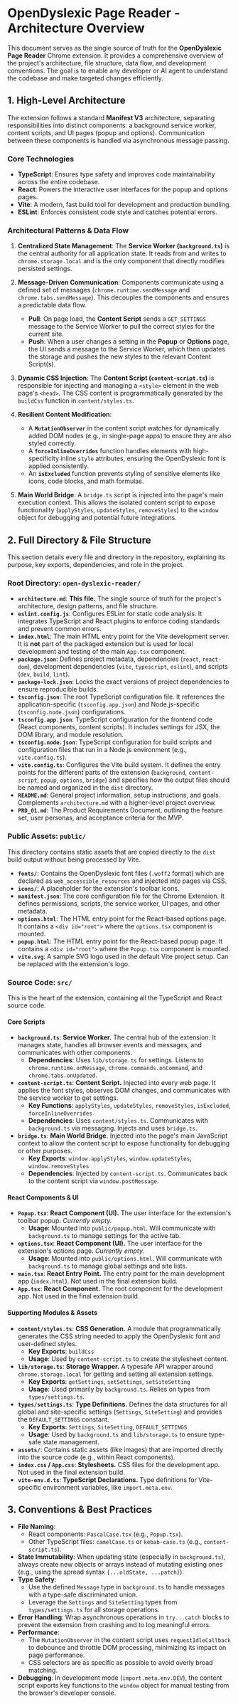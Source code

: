# OpenDyslexic Page Reader - Architecture Overview

This document serves as the single source of truth for the **OpenDyslexic Page Reader** Chrome extension. It provides a comprehensive overview of the project's architecture, file structure, data flow, and development conventions. The goal is to enable any developer or AI agent to understand the codebase and make targeted changes efficiently.

## 1. High-Level Architecture

The extension follows a standard **Manifest V3** architecture, separating responsibilities into distinct components: a background service worker, content scripts, and UI pages (popup and options). Communication between these components is handled via asynchronous message passing.

### Core Technologies

-   **TypeScript**: Ensures type safety and improves code maintainability across the entire codebase.
-   **React**: Powers the interactive user interfaces for the popup and options pages.
-   **Vite**: A modern, fast build tool for development and production bundling.
-   **ESLint**: Enforces consistent code style and catches potential errors.

### Architectural Patterns & Data Flow

1.  **Centralized State Management**: The **Service Worker (`background.ts`)** is the central authority for all application state. It reads from and writes to `chrome.storage.local` and is the only component that directly modifies persisted settings.

2.  **Message-Driven Communication**: Components communicate using a defined set of messages (`chrome.runtime.sendMessage` and `chrome.tabs.sendMessage`). This decouples the components and ensures a predictable data flow.
    -   **Pull**: On page load, the **Content Script** sends a `GET_SETTINGS` message to the Service Worker to pull the correct styles for the current site.
    -   **Push**: When a user changes a setting in the **Popup** or **Options** page, the UI sends a message to the Service Worker, which then updates the storage and pushes the new styles to the relevant Content Script(s).

3.  **Dynamic CSS Injection**: The **Content Script (`content-script.ts`)** is responsible for injecting and managing a `<style>` element in the web page's `<head>`. The CSS content is programmatically generated by the `buildCss` function in `content/styles.ts`.

4.  **Resilient Content Modification**:
    -   A **`MutationObserver`** in the content script watches for dynamically added DOM nodes (e.g., in single-page apps) to ensure they are also styled correctly.
    -   A **`forceInlineOverrides`** function handles elements with high-specificity inline `style` attributes, ensuring the OpenDyslexic font is applied consistently.
    -   An **`isExcluded`** function prevents styling of sensitive elements like icons, code blocks, and math formulas.

5.  **Main World Bridge**: A `bridge.ts` script is injected into the page's main execution context. This allows the isolated content script to expose functionality (`applyStyles`, `updateStyles`, `removeStyles`) to the `window` object for debugging and potential future integrations.

## 2. Full Directory & File Structure

This section details every file and directory in the repository, explaining its purpose, key exports, dependencies, and role in the project.

### Root Directory: `open-dyslexic-reader/`

-   **`architecture.md`**: **This file.** The single source of truth for the project's architecture, design patterns, and file structure.
-   **`eslint.config.js`**: Configures ESLint for static code analysis. It integrates TypeScript and React plugins to enforce coding standards and prevent common errors.
-   **`index.html`**: The main HTML entry point for the Vite development server. It is **not** part of the packaged extension but is used for local development and testing of the main `App.tsx` component.
-   **`package.json`**: Defines project metadata, dependencies (`react`, `react-dom`), development dependencies (`vite`, `typescript`, `eslint`), and scripts (`dev`, `build`, `lint`).
-   **`package-lock.json`**: Locks the exact versions of project dependencies to ensure reproducible builds.
-   **`tsconfig.json`**: The root TypeScript configuration file. It references the application-specific (`tsconfig.app.json`) and Node.js-specific (`tsconfig.node.json`) configurations.
-   **`tsconfig.app.json`**: TypeScript configuration for the frontend code (React components, content scripts). It includes settings for JSX, the DOM library, and module resolution.
-   **`tsconfig.node.json`**: TypeScript configuration for build scripts and configuration files that run in a Node.js environment (e.g., `vite.config.ts`).
-   **`vite.config.ts`**: Configures the Vite build system. It defines the entry points for the different parts of the extension (`background`, `content-script`, `popup`, `options`, `bridge`) and specifies how the output files should be named and organized in the `dist` directory.
-   **`README.md`**: General project information, setup instructions, and goals. Complements `architecture.md` with a higher-level project overview.
-   **`PRD_01.md`**: The Product Requirements Document, outlining the feature set, user personas, and acceptance criteria for the MVP.

### Public Assets: `public/`

This directory contains static assets that are copied directly to the `dist` build output without being processed by Vite.

-   **`fonts/`**: Contains the OpenDyslexic font files (`.woff2` format) which are declared as `web_accessible_resources` and injected into pages via CSS.
-   **`icons/`**: A placeholder for the extension's toolbar icons.
-   **`manifest.json`**: The core configuration file for the Chrome Extension. It defines permissions, scripts, the service worker, UI pages, and other metadata.
-   **`options.html`**: The HTML entry point for the React-based options page. It contains a `<div id="root">` where the `options.tsx` component is mounted.
-   **`popup.html`**: The HTML entry point for the React-based popup page. It contains a `<div id="root">` where the `Popup.tsx` component is mounted.
-   **`vite.svg`**: A sample SVG logo used in the default Vite project setup. Can be replaced with the extension's logo.

### Source Code: `src/`

This is the heart of the extension, containing all the TypeScript and React source code.

#### Core Scripts
-   **`background.ts`**: **Service Worker.** The central hub of the extension. It manages state, handles all browser events and messages, and communicates with other components.
    -   **Dependencies**: Uses `lib/storage.ts` for settings. Listens to `chrome.runtime.onMessage`, `chrome.commands.onCommand`, and `chrome.tabs.onUpdated`.
-   **`content-script.ts`**: **Content Script.** Injected into every web page. It applies the font styles, observes DOM changes, and communicates with the service worker to get settings.
    -   **Key Functions**: `applyStyles`, `updateStyles`, `removeStyles`, `isExcluded`, `forceInlineOverrides`
    -   **Dependencies**: Uses `content/styles.ts`. Communicates with `background.ts` via messaging. Injects and uses `bridge.ts`.
-   **`bridge.ts`**: **Main World Bridge.** Injected into the page's main JavaScript context to allow the content script to expose functionality for debugging or other purposes.
    -   **Key Exports**: `window.applyStyles`, `window.updateStyles`, `window.removeStyles`
    -   **Dependencies**: Injected by `content-script.ts`. Communicates back to the content script via `window.postMessage`.

#### React Components & UI
-   **`Popup.tsx`**: **React Component (UI).** The user interface for the extension's toolbar popup. _Currently empty._
    -   **Usage**: Mounted into `public/popup.html`. Will communicate with `background.ts` to manage settings for the active tab.
-   **`options.tsx`**: **React Component (UI).** The user interface for the extension's options page. _Currently empty._
    -   **Usage**: Mounted into `public/options.html`. Will communicate with `background.ts` to manage global settings and site lists.
-   **`main.tsx`**: **React Entry Point.** The entry point for the main development app (`index.html`). Not used in the final extension build.
-   **`App.tsx`**: **React Component.** The root component for the development app. Not used in the final extension build.

#### Supporting Modules & Assets
-   **`content/styles.ts`**: **CSS Generation.** A module that programmatically generates the CSS string needed to apply the OpenDyslexic font and user-defined styles.
    -   **Key Exports**: `buildCss`
    -   **Usage**: Used by `content-script.ts` to create the stylesheet content.
-   **`lib/storage.ts`**: **Storage Wrapper.** A typesafe API wrapper around `chrome.storage.local` for getting and setting all extension settings.
    -   **Key Exports**: `getSettings`, `setSettings`, `setSiteSetting`
    -   **Usage**: Used primarily by `background.ts`. Relies on types from `types/settings.ts`.
-   **`types/settings.ts`**: **Type Definitions.** Defines the data structures for all global and site-specific settings (`Settings`, `SiteSetting`) and provides the `DEFAULT_SETTINGS` constant.
    -   **Key Exports**: `Settings`, `SiteSetting`, `DEFAULT_SETTINGS`
    -   **Usage**: Used by `background.ts` and `lib/storage.ts` to ensure type-safe state management.
-   **`assets/`**: Contains static assets (like images) that are imported directly into the source code (e.g., within React components).
-   **`index.css` / `App.css`**: **Stylesheets.** CSS files for the development app. Not used in the final extension build.
-   **`vite-env.d.ts`**: **TypeScript Declarations.** Type definitions for Vite-specific environment variables, like `import.meta.env`.

## 3. Conventions & Best Practices

-   **File Naming**:
    -   React components: `PascalCase.tsx` (e.g., `Popup.tsx`).
    -   Other TypeScript files: `camelCase.ts` or `kebab-case.ts` (e.g., `content-script.ts`).
-   **State Immutability**: When updating state (especially in `background.ts`), always create new objects or arrays instead of mutating existing ones (e.g., using the spread syntax `{...oldState, ...patch}`).
-   **Type Safety**:
    -   Use the defined `Message` type in `background.ts` to handle messages with a type-safe discriminated union.
    -   Leverage the `Settings` and `SiteSetting` types from `types/settings.ts` for all storage operations.
-   **Error Handling**: Wrap asynchronous operations in `try...catch` blocks to prevent the extension from crashing and to log meaningful errors.
-   **Performance**:
    -   The `MutationObserver` in the content script uses `requestIdleCallback` to debounce and throttle DOM processing, minimizing its impact on page performance.
    -   CSS selectors are as specific as possible to avoid overly broad matching.
-   **Debugging**: In development mode (`import.meta.env.DEV`), the content script exports key functions to the `window` object for manual testing from the browser's developer console.
